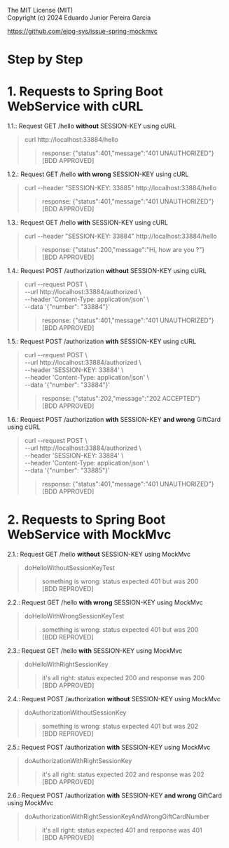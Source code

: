 The MIT License (MIT)  
Copyright (c) 2024 Eduardo Junior Pereira Garcia  
 
https://github.com/ejpg-sys/issue-spring-mockmvc  


# Step by Step

# 1. Requests to Spring Boot WebService with cURL

1.1.: Request GET /hello **without** SESSION-KEY using cURL
> curl http://localhost:33884/hello  
>> response: {"status":401,"message":"401 UNAUTHORIZED"}  
[BDD APPROVED]  

1.2.: Request GET /hello **with wrong** SESSION-KEY using cURL
> curl --header "SESSION-KEY: 33885" http://localhost:33884/hello  
>> response: {"status":401,"message":"401 UNAUTHORIZED"}  
[BDD APPROVED]  

1.3.: Request GET /hello **with** SESSION-KEY using cURL
> curl --header "SESSION-KEY: 33884" http://localhost:33884/hello  
>> response: {"status":200,"message":"Hi, how are you ?"}  
[BDD APPROVED]  

1.4.: Request POST /authorization **without** SESSION-KEY using cURL
> curl --request POST \  
  --url http://localhost:33884/authorized \  
  --header 'Content-Type: application/json' \  
  --data '{"number": "33884"}'  
>> response: {"status":401,"message":"401 UNAUTHORIZED"}  
[BDD APPROVED]  

1.5.: Request POST /authorization **with** SESSION-KEY using cURL
> curl --request POST \  
  --url http://localhost:33884/authorized \  
  --header 'SESSION-KEY: 33884' \  
  --header 'Content-Type: application/json' \  
  --data '{"number": "33884"}'  
>> response: {"status":202,"message":"202 ACCEPTED"}  
[BDD APPROVED]  

1.6.: Request POST /authorization **with** SESSION-KEY **and wrong** GiftCard using cURL
> curl --request POST \  
  --url http://localhost:33884/authorized \  
  --header 'SESSION-KEY: 33884' \  
  --header 'Content-Type: application/json' \  
  --data '{"number": "33885"}'  
>> response: {"status":401,"message":"401 UNAUTHORIZED"}  
[BDD APPROVED]  


# 2. Requests to Spring Boot WebService with MockMvc

2.1.: Request GET /hello **without** SESSION-KEY using MockMvc  
> doHelloWithoutSessionKeyTest  
>> something is wrong: status expected 401 but was 200  
[BDD REPROVED]  

2.2.: Request GET /hello **with wrong** SESSION-KEY using MockMvc  
> doHelloWithWrongSessionKeyTest  
>> something is wrong: status expected 401 but was 200  
[BDD REPROVED]  

2.3.: Request GET /hello **with** SESSION-KEY using MockMvc  
> doHelloWithRightSessionKey  
>> it's all right: status expected 200 and response was 200  
[BDD APPROVED]  

2.4.: Request POST /authorization **without** SESSION-KEY using MockMvc  
> doAuthorizationWithoutSessionKey  
>> something is wrong: status expected 401 but was 202  
[BDD REPROVED]  

2.5.: Request POST /authorization **with** SESSION-KEY using MockMvc  
> doAuthorizationWithRightSessionKey  
>> it's all right:  status expected 202 and response was 202  
[BDD APPROVED]  

2.6.: Request POST /authorization **with** SESSION-KEY **and wrong** GiftCard using MockMvc  
> doAuthorizationWithRightSessionKeyAndWrongGiftCardNumber  
>> it's all right: status expected 401 and response was 401  
[BDD APPROVED]   
